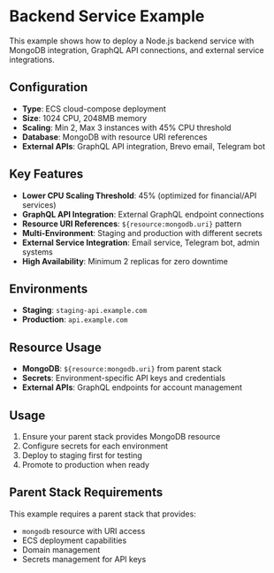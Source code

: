 # Backend Service Example

This example shows how to deploy a Node.js backend service with MongoDB integration, GraphQL API connections, and external service integrations.

## Configuration

- **Type**: ECS cloud-compose deployment
- **Size**: 1024 CPU, 2048MB memory
- **Scaling**: Min 2, Max 3 instances with 45% CPU threshold
- **Database**: MongoDB with resource URI references
- **External APIs**: GraphQL API integration, Brevo email, Telegram bot

## Key Features

- **Lower CPU Scaling Threshold**: 45% (optimized for financial/API services)
- **GraphQL API Integration**: External GraphQL endpoint connections
- **Resource URI References**: `${resource:mongodb.uri}` pattern
- **Multi-Environment**: Staging and production with different secrets
- **External Service Integration**: Email service, Telegram bot, admin systems
- **High Availability**: Minimum 2 replicas for zero downtime

## Environments

- **Staging**: `staging-api.example.com`
- **Production**: `api.example.com`

## Resource Usage

- **MongoDB**: `${resource:mongodb.uri}` from parent stack
- **Secrets**: Environment-specific API keys and credentials
- **External APIs**: GraphQL endpoints for account management

## Usage

1. Ensure your parent stack provides MongoDB resource
2. Configure secrets for each environment
3. Deploy to staging first for testing
4. Promote to production when ready

## Parent Stack Requirements

This example requires a parent stack that provides:
- `mongodb` resource with URI access
- ECS deployment capabilities
- Domain management
- Secrets management for API keys
